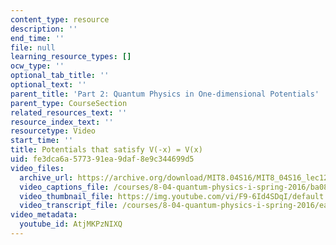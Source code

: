 ```yaml
---
content_type: resource
description: ''
end_time: ''
file: null
learning_resource_types: []
ocw_type: ''
optional_tab_title: ''
optional_text: ''
parent_title: 'Part 2: Quantum Physics in One-dimensional Potentials'
parent_type: CourseSection
related_resources_text: ''
resource_index_text: ''
resourcetype: Video
start_time: ''
title: Potentials that satisfy V(-x) = V(x)
uid: fe3dca6a-5773-91ea-9daf-8e9c344699d5
video_files:
  archive_url: https://archive.org/download/MIT8.04S16/MIT8_04S16_lec12_s2_300k.mp4
  video_captions_file: /courses/8-04-quantum-physics-i-spring-2016/ba08101991e7579b9e3ecb3dc678d4b6_AtjMKPzNIXQ.vtt
  video_thumbnail_file: https://img.youtube.com/vi/F9-6Id4SDqI/default.jpg
  video_transcript_file: /courses/8-04-quantum-physics-i-spring-2016/ea41e9886afce1384ca8105014171b60_AtjMKPzNIXQ.pdf
video_metadata:
  youtube_id: AtjMKPzNIXQ
---
```

